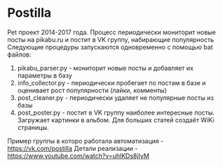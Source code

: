 # Postilla
Pet проект 2014-2017 года.
Процесс периодически мониторит новые посты на pikabu.ru и постит в VK группу, набирающие популярность
Следующие процедуры запускаются одновременно с помощью bat файлов:

1) pikabu_parser.py - мониторит новые посты и добавляет их параметры в базу
2) info_collector.py - периодически пробегает по постам в базе и оценивает рост популярности (лайки, комменты)
3) post_cleaner.py - периодически удаляет не популярные посты из базы
4) post_poster.py - постит в VK группу наиболее интересные посты. Загружает картинки в альбом. Для больших статей создаёт WiKi страницы.

Пример группы в которо работала автоматизация - https://vk.com/postilla
Детали реализации - https://www.youtube.com/watch?v=uhlKDs8jIyM
